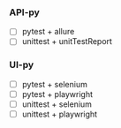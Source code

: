 ### API-py
- [ ] pytest + allure
- [ ] unittest + unitTestReport

### UI-py
- [ ] pytest + selenium
- [ ] pytest + playwright
- [ ] unittest + selenium
- [ ] unittest + playwright
